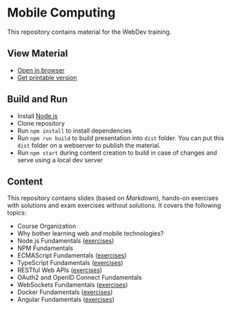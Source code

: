 # Mobile Computing

This repository contains material for the WebDev training.

## View Material

* [Open in browser](https://rstropek.github.io/2018-10-ng-training)
* [Get printable version](https://rstropek.github.io/2018-10-ng-training?print-pdf)

## Build and Run

* Install [Node.js](https://nodejs.org/en/)
* Clone repository
* Run `npm install` to install dependencies
* Run `npm run build` to build presentation into `dist` folder. You can put this `dist` folder on a webserver to publish the material.
* Run `npm start` during content creation to build in case of changes and serve using a local dev server

## Content

This repository contains slides (based on *Markdown*), hands-on exercises with solutions and exam exercises without solutions. It covers the following topics:

* Course Organization
* Why bother learning web and mobile technologies?
* Node.js Fundamentals ([exercises](https://github.com/rstropek/2018-10-ng-training/tree/master/node-fundamentals))
* NPM Fundamentals
* ECMAScript Fundamentals ([exercises](https://github.com/rstropek/2018-10-ng-training/tree/master/ecmascript-fundamentals))
* TypeScript Fundamentals ([exercises](https://github.com/rstropek/2018-10-ng-training/tree/master/typescript-fundamentals))
* RESTful Web APIs ([exercises](https://github.com/rstropek/2018-10-ng-training/tree/master/rest-fundamentals))
* OAuth2 and OpenID Connect Fundamentals
* WebSockets Fundamentals ([exercises](https://github.com/rstropek/2018-10-ng-training/tree/master/websockets))
* Docker Fundamentals ([exercises](https://github.com/rstropek/2018-10-ng-training/tree/master/docker))
* Angular Fundamentals ([exercises](https://github.com/rstropek/2018-10-ng-training/tree/master/angular))
